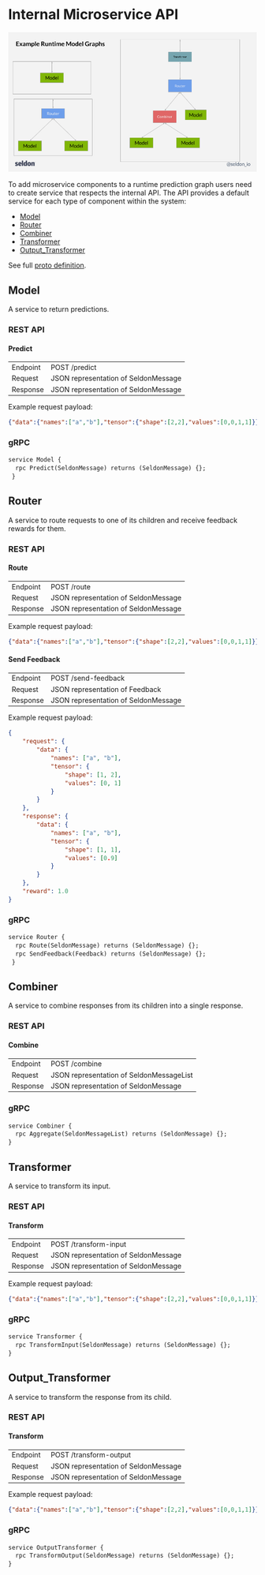 # Internal Microservice API

![graph](./graph.png)

To add microservice components to a runtime prediction graph users need to create service that respects the internal API. The API provides a default service for each type of component within the system:

 * [Model](#model)
 * [Router](#router)
 * [Combiner](#combiner)
 * [Transformer](#transformer)
 * [Output_Transformer](#output_transformer)

See full [proto definition](./prediction.md#proto-buffer-and-grpc-definition).

## Model

A service to return predictions.

### REST API

#### Predict

 | | |
 | - |- |
 | Endpoint | POST /predict |
 | Request | JSON representation of SeldonMessage
 | Response | JSON representation of SeldonMessage

Example request payload:

```json
{"data":{"names":["a","b"],"tensor":{"shape":[2,2],"values":[0,0,1,1]}}}
```

### gRPC

```protobuf
service Model {
  rpc Predict(SeldonMessage) returns (SeldonMessage) {};
 }
```

## Router

A service to route requests to one of its children and receive feedback rewards for them.

### REST API

#### Route

 | | |
 | - |- |
 | Endpoint | POST /route |
 | Request | JSON representation of SeldonMessage
 | Response | JSON representation of SeldonMessage

Example request payload:

```json
{"data":{"names":["a","b"],"tensor":{"shape":[2,2],"values":[0,0,1,1]}}}
```

#### Send Feedback

 | | |
 | - |- |
 | Endpoint | POST /send-feedback |
 | Request | JSON representation of Feedback
 | Response | JSON representation of SeldonMessage

Example request payload:

```json
{
    "request": {
        "data": {
            "names": ["a", "b"],
            "tensor": {
                "shape": [1, 2],
                "values": [0, 1]
            }
        }
    },
    "response": {
        "data": {
            "names": ["a", "b"],
            "tensor": {
                "shape": [1, 1],
                "values": [0.9]
            }
        }
    },
    "reward": 1.0
}
```


### gRPC

```protobuf
service Router {
  rpc Route(SeldonMessage) returns (SeldonMessage) {};
  rpc SendFeedback(Feedback) returns (SeldonMessage) {};
 }
```


## Combiner

A service to combine responses from its children into a single response.

### REST API

#### Combine

 | | |
 | - |- |
 | Endpoint | POST /combine |
 | Request | JSON representation of SeldonMessageList
 | Response | JSON representation of SeldonMessage


### gRPC

```protobuf
service Combiner {
  rpc Aggregate(SeldonMessageList) returns (SeldonMessage) {};
}
```


## Transformer

A service to transform its input.

### REST API

#### Transform

 | | |
 | - |- |
 | Endpoint | POST /transform-input |
 | Request | JSON representation of SeldonMessage
 | Response | JSON representation of SeldonMessage

Example request payload:

```json
{"data":{"names":["a","b"],"tensor":{"shape":[2,2],"values":[0,0,1,1]}}}
```

### gRPC

```protobuf
service Transformer {
  rpc TransformInput(SeldonMessage) returns (SeldonMessage) {};
}
```


## Output_Transformer

A service to transform the response from its child.

### REST API

#### Transform

 | | |
 | - |- |
 | Endpoint | POST /transform-output |
 | Request | JSON representation of SeldonMessage
 | Response | JSON representation of SeldonMessage

Example request payload:

```json
{"data":{"names":["a","b"],"tensor":{"shape":[2,2],"values":[0,0,1,1]}}}
```

### gRPC

```protobuf
service OutputTransformer {
  rpc TransformOutput(SeldonMessage) returns (SeldonMessage) {};
}
```

